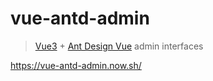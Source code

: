 # vue-antd-admin

> [Vue3](https://v3.vuejs.org/) + [Ant Design Vue](https://2x.antdv.com/docs/vue/introduce-cn/) admin interfaces

<https://vue-antd-admin.now.sh/>